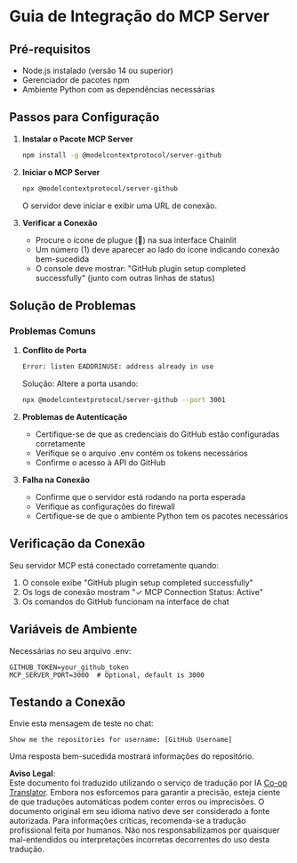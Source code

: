 <!--
CO_OP_TRANSLATOR_METADATA:
{
  "original_hash": "c4be907703b836d1a1c360db20da4de9",
  "translation_date": "2025-05-21T08:15:35+00:00",
  "source_file": "11-mcp/code_samples/github-mcp/MCP_SETUP.md",
  "language_code": "pt"
}
-->
# Guia de Integração do MCP Server

## Pré-requisitos
- Node.js instalado (versão 14 ou superior)
- Gerenciador de pacotes npm
- Ambiente Python com as dependências necessárias

## Passos para Configuração

1. **Instalar o Pacote MCP Server**
   ```bash
   npm install -g @modelcontextprotocol/server-github
   ```

2. **Iniciar o MCP Server**
   ```bash
   npx @modelcontextprotocol/server-github
   ```
   O servidor deve iniciar e exibir uma URL de conexão.

3. **Verificar a Conexão**
   - Procure o ícone de plugue (🔌) na sua interface Chainlit
   - Um número (1) deve aparecer ao lado do ícone indicando conexão bem-sucedida
   - O console deve mostrar: "GitHub plugin setup completed successfully" (junto com outras linhas de status)

## Solução de Problemas

### Problemas Comuns

1. **Conflito de Porta**
   ```bash
   Error: listen EADDRINUSE: address already in use
   ```
   Solução: Altere a porta usando:
   ```bash
   npx @modelcontextprotocol/server-github --port 3001
   ```

2. **Problemas de Autenticação**
   - Certifique-se de que as credenciais do GitHub estão configuradas corretamente
   - Verifique se o arquivo .env contém os tokens necessários
   - Confirme o acesso à API do GitHub

3. **Falha na Conexão**
   - Confirme que o servidor está rodando na porta esperada
   - Verifique as configurações do firewall
   - Certifique-se de que o ambiente Python tem os pacotes necessários

## Verificação da Conexão

Seu servidor MCP está conectado corretamente quando:
1. O console exibe "GitHub plugin setup completed successfully"
2. Os logs de conexão mostram "✓ MCP Connection Status: Active"
3. Os comandos do GitHub funcionam na interface de chat

## Variáveis de Ambiente

Necessárias no seu arquivo .env:
```
GITHUB_TOKEN=your_github_token
MCP_SERVER_PORT=3000  # Optional, default is 3000
```

## Testando a Conexão

Envie esta mensagem de teste no chat:
```
Show me the repositories for username: [GitHub Username]
```
Uma resposta bem-sucedida mostrará informações do repositório.

**Aviso Legal**:  
Este documento foi traduzido utilizando o serviço de tradução por IA [Co-op Translator](https://github.com/Azure/co-op-translator). Embora nos esforcemos para garantir a precisão, esteja ciente de que traduções automáticas podem conter erros ou imprecisões. O documento original em seu idioma nativo deve ser considerado a fonte autorizada. Para informações críticas, recomenda-se a tradução profissional feita por humanos. Não nos responsabilizamos por quaisquer mal-entendidos ou interpretações incorretas decorrentes do uso desta tradução.